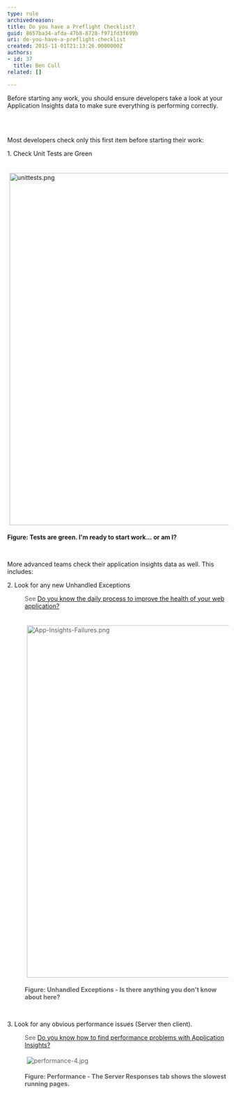 ```yaml
---
type: rule
archivedreason: 
title: Do you have a Preflight Checklist?
guid: 8657ba34-afda-47b8-8728-f971fd3f699b
uri: do-you-have-a-preflight-checklist
created: 2015-11-01T21:13:26.0000000Z
authors:
- id: 37
  title: Ben Cull
related: []

---
```



Before starting any work, you should ensure developers take a look at your Application Insights data to make sure everything is performing correctly.
<br><excerpt class='endintro'></excerpt><br>
<p><br></p><p>Most developers check only this first item before starting their work&#58;</p><p>1. Check Unit Tests are Green</p><p>​<img src="/PublishingImages/unittests.png" alt="unittests.png" style="margin&#58;5px;width&#58;808px;" /><br></p><p><strong>Figure&#58; Tests are green. I'm ready to start work...&#160;or am I?</strong></p><p><br></p><p>More advanced teams check their application insights data as well. This includes&#58;​​</p><p>2. Look for any new Unhandled Exceptions​</p><blockquote style="margin&#58;0px 0px 0px 40px;border&#58;none;padding&#58;0px;"><p>​See&#160;<a href="/_layouts/15/FIXUPREDIRECT.ASPX?WebId=3dfc0e07-e23a-4cbb-aac2-e778b71166a2&amp;TermSetId=07da3ddf-0924-4cd2-a6d4-a4809ae20160&amp;TermId=87dd82da-1716-4112-97f9-9161398eee1c">Do you know the daily process to improve the health of your web application?</a></p></blockquote><blockquote style="margin&#58;0px 0px 0px 40px;border&#58;none;padding&#58;0px;"><p>​​<img src="/PublishingImages/App-Insights-Failures.png" alt="App-Insights-Failures.png" style="margin&#58;5px;width&#58;808px;" /></p><p><strong>Figure&#58; Unhandled Exceptions - Is there anything you don't know about here?</strong></p></blockquote><p><br></p><p>3. Look for any obvious performance issues (Server then client).</p><blockquote style="margin&#58;0px 0px 0px 40px;border&#58;none;padding&#58;0px;"><p>See&#160;<a href="/_layouts/15/FIXUPREDIRECT.ASPX?WebId=3dfc0e07-e23a-4cbb-aac2-e778b71166a2&amp;TermSetId=07da3ddf-0924-4cd2-a6d4-a4809ae20160&amp;TermId=ee100854-c5a4-44fd-ae5e-1d3a825ca4fe">Do you know how to find performance problems with Application Insights?</a></p></blockquote><p></p><blockquote style="margin&#58;0px 0px 0px 40px;border&#58;none;padding&#58;0px;"><p><img src="/PublishingImages/performance-4.jpg" alt="performance-4.jpg" style="margin&#58;5px;" />&#160;</p><p><strong>Figure&#58; Performance -&#160;The Server Responses tab shows the slowest running pages.</strong></p></blockquote><p></p>


